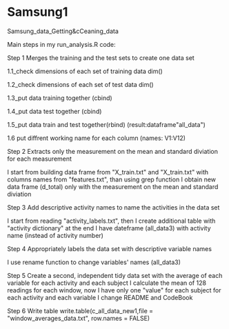 # Samsung1
Samsung_data_Getting&amp;cCeaning_data




Main steps in my run_analysis.R code:


Step 1   Merges the training and the test sets to create one data set

1.1_check dimensions of each set of training data dim()

1.2_check dimensions of each set of test data dim()

1.3_put data training together (cbind)

1.4_put data test together (cbind)

1.5_put data train and test together(rbind) (result:dataframe"all_data")

1.6 put diffrent working name for each column (names: V1:V12)




Step 2  Extracts only the measurement on the mean and standard diviation for each measurement

I start from building data frame from "X_train.txt" and "X_train.txt" with columns names from "features.txt", than using grep function I obtain new data frame (d_total) only with the measurement on the mean and standard diviation



Step 3  Add descriptive activity names to name the activities in the data set

I start from reading "activity_labels.txt", then I create additional table with "activity dictionary" at the end I have dateframe (all_data3) with activity name (instead of activity number)



Step 4  Appropriately labels the data set with descriptive variable names

I use rename function to change variables' names (all_data3)



Step 5  Create a second, independent tidy data set with the average of each variable for each activity and each subject
I calculate the mean of 128 readings for each window, now I have only one "value" for each subject for each activity and each variable
I change README and CodeBook

Step 6 Write table
write.table(c_all_data_new1,file = "window_averages_data.txt", row.names = FALSE)
